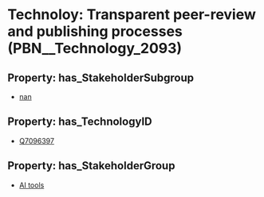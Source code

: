 # Technoloy: __Transparent peer-review and publishing processes__ (PBN__Technology_2093)

## Property: has_StakeholderSubgroup

* [nan](PBN__TechSubgroup_7)

## Property: has_TechnologyID

* [Q7096397](Q7096397)

## Property: has_StakeholderGroup

* [AI tools](PBN__TechGroup_0)

